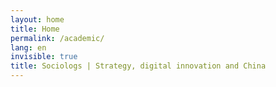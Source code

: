 ```yaml
---
layout: home
title: Home
permalink: /academic/
lang: en
invisible: true
title: Sociologs | Strategy, digital innovation and China
---
```


